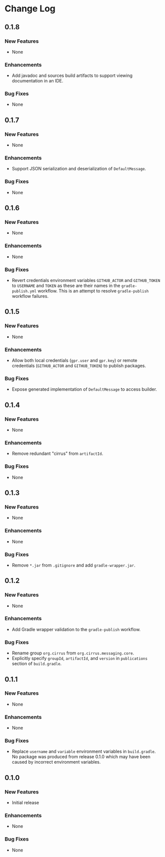 # Change Log

## __0.1.8__

### New Features

- None

### Enhancements

- Add javadoc and sources build artifacts to support viewing documentation in an IDE.

### Bug Fixes

- None

## __0.1.7__

### New Features

- None

### Enhancements

- Support JSON serialization and deserialization of `DefaultMessage`.

### Bug Fixes

- None

## __0.1.6__

### New Features

- None

### Enhancements

- None

### Bug Fixes

- Revert credentials environment variables `GITHUB_ACTOR` and `GITHUB_TOKEN` to `USERNAME` and
  `TOKEN` as these are their names in the `gradle-publish.yml` workflow. This is an attempt to
  resolve `gradle-publish` workflow failures.

## __0.1.5__

### New Features

- None

### Enhancements

- Allow both local credentials (`gpr.user` and `gpr.key`) or remote credentials (`GITHUB_ACTOR`
  and `GITHUB_TOKEN`) to publish packages.

### Bug Fixes

- Expose generated implementation of `DefaultMessage` to access builder.

## __0.1.4__

### New Features

- None

### Enhancements

- Remove redundant "cirrus" from `artifactId`.

### Bug Fixes

- None

## __0.1.3__

### New Features

- None

### Enhancements

- None

### Bug Fixes

- Remove `*.jar` from `.gitignore` and add `gradle-wrapper.jar`.

## __0.1.2__

### New Features

- None

### Enhancements

- Add Gradle wrapper validation to the `gradle-publish` workflow.

### Bug Fixes

- Rename group `org.cirrus` from `org.cirrus.messaging.core`.
- Explicitly specify `groupId`, `artifactId`, and `version` in `publications` section
  of `build.gradle`.

## __0.1.1__

### New Features

- None

### Enhancements

- None

### Bug Fixes

- Replace `username` and `variable` environment variables in `build.gradle`. No package was produced
  from release 0.1.0 which may have been caused by incorrect environment variables.

## __0.1.0__

### New Features

- Initial release

### Enhancements

- None

### Bug Fixes

- None
